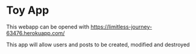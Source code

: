 # Toy App

This webapp can be opened with <https://limitless-journey-63476.herokuapp.com/>

This app will allow users and posts to be created, modified and destroyed
